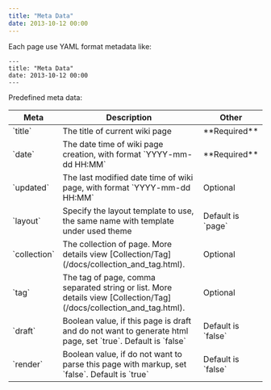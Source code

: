 ```yaml
---
title: "Meta Data"
date: 2013-10-12 00:00
---
```


Each page use YAML format metadata like:

	---
	title: "Meta Data"
	date: 2013-10-12 00:00
	---

Predefined meta data:

<table class="table table-bordered table-hover" markdown="1">
  <thead>
    <tr>
      <th>Meta</th>
      <th>Description</th>
      <th>Other</th>
    </tr>
  </thead>
  <tbody>
    <tr>
      <td>`title`</td>
      <td>The title of current wiki page</td>
      <td>**Required**</td>
    </tr>
    <tr>
      <td>`date`</td>
      <td>The date time of wiki page creation, with format `YYYY-mm-dd HH:MM`</td>
      <td>**Required**</td>
    </tr>
    <tr>
      <td>`updated`</td>
      <td>The last modified date time of wiki page, with format `YYYY-mm-dd HH:MM`</td>
      <td>Optional</td>
    </tr>
    <tr>
      <td>`layout`</td>
      <td>Specify the layout template to use, the same name with template under used theme</td>
      <td>Default is `page`</td>
    </tr>
    <tr>
      <td>`collection`</td>
      <td>The collection of page. More details view [Collection/Tag](/docs/collection_and_tag.html).</td>
      <td>Optional</td>
    </tr>
    <tr>
      <td>`tag`</td>
      <td>The tag of page, comma separated string or list. More details view [Collection/Tag](/docs/collection_and_tag.html).</td>
      <td>Optional</td>
    </tr>
    <tr>
      <td>`draft`</td>
      <td>Boolean value, if this page is draft and do not want to generate html page, set `true`. Default is `false`</td>
      <td>Default is `false`</td>
    </tr>
    <tr>
      <td>`render`</td>
      <td>Boolean value, if do not want to parse this page with markup, set `false`. Default is `true`</td>
      <td>Default is `false`</td>
    </tr>
  </tbody>
</table>
